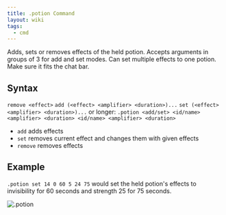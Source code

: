 ```yaml
---
title: .potion Command
layout: wiki
tags:
  - cmd
---
```

Adds, sets or removes effects of the held potion. Accepts arguments in groups of 3 for add and set modes. Can set multiple effects to one potion. Make sure it fits the chat bar.

## Syntax

`remove <effect>`
`add (<effect> <amplifier> <duration>)...`
`set (<effect> <amplifier> <duration>)...`
or longer:
`.potion <add/set> <id/name> <amplifier> <duration> <id/name> <amplifier> <duration>`

- `add` adds effects
- `set` removes current effect and changes them with given effects
- `remove` removes effects

## Example
`.potion set 14 0 60 5 24 75` would set the held potion's effects to invisibility for 60 seconds and strength 25 for 75 seconds.

![.potion](https://cloud.githubusercontent.com/assets/11584045/8901300/74b61982-3450-11e5-9f3a-0a69402c380c.jpg)
